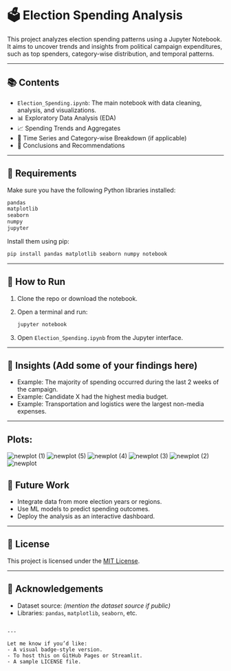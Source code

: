 
# 🗳️ Election Spending Analysis

This project analyzes election spending patterns using a Jupyter Notebook. It aims to uncover trends and insights from political campaign expenditures, such as top spenders, category-wise distribution, and temporal patterns.

---

## 📚 Contents

- `Election_Spending.ipynb`: The main notebook with data cleaning, analysis, and visualizations.
- 📊 Exploratory Data Analysis (EDA)
- 📈 Spending Trends and Aggregates
- 📅 Time Series and Category-wise Breakdown (if applicable)
- 📌 Conclusions and Recommendations

---

## 🔧 Requirements

Make sure you have the following Python libraries installed:

```bash
pandas
matplotlib
seaborn
numpy
jupyter
````

Install them using pip:

```bash
pip install pandas matplotlib seaborn numpy notebook
```

---

## 🚀 How to Run

1. Clone the repo or download the notebook.
2. Open a terminal and run:

   ```bash
   jupyter notebook
   ```
3. Open `Election_Spending.ipynb` from the Jupyter interface.

---

## 🧠 Insights (Add some of your findings here)

* Example: The majority of spending occurred during the last 2 weeks of the campaign.
* Example: Candidate X had the highest media budget.
* Example: Transportation and logistics were the largest non-media expenses.

---
## Plots:
![newplot (1)](https://github.com/user-attachments/assets/009fc64e-95f5-4f71-a9d9-d0e110ad33d7)
![newplot (5)](https://github.com/user-attachments/assets/3a9c3cce-86b0-416d-9de4-94413a82482b)
![newplot (4)](https://github.com/user-attachments/assets/7f2bf804-d5f6-4cd5-878e-516452decc39)
![newplot (3)](https://github.com/user-attachments/assets/e6ed61bd-92da-4744-ad4a-6edbbdc3e152)
![newplot (2)](https://github.com/user-attachments/assets/68911e8d-925e-4299-88ca-d33a4ecadf75)
![newplot](https://github.com/user-attachments/assets/7a3a60d0-03d3-4282-90b7-a3fcef91be11)

## 📌 Future Work

* Integrate data from more election years or regions.
* Use ML models to predict spending outcomes.
* Deploy the analysis as an interactive dashboard.

---

## 📎 License

This project is licensed under the [MIT License](LICENSE).

---

## 🙌 Acknowledgements

* Dataset source: *(mention the dataset source if public)*
* Libraries: `pandas`, `matplotlib`, `seaborn`, etc.

```

---

Let me know if you’d like:
- A visual badge-style version.
- To host this on GitHub Pages or Streamlit.
- A sample LICENSE file.
```

